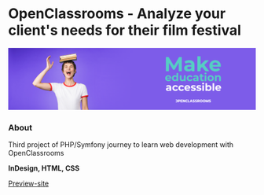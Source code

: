 # OpenClassrooms - Analyze your client's needs for their film festival

![OpenClassrooms banneer](./ressources/images/oc_banner.png)

### About

Third project of PHP/Symfony journey to learn web development with OpenClassrooms

**InDesign, HTML, CSS**

[Preview-site](https://florian-jourde.fr/)
